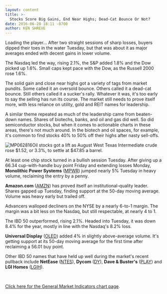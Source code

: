 ```yaml
---
layout: content
title: >-
  Stocks Score Big Gains, End Near Highs; Dead-Cat Bounce Or Not?
date: 2016-06-28 18:11 -0700
author: KEN SHREVE
---
```






Loading the player...
After two straight sessions of sharp losses, buyers dipped their toes in the water Tuesday, but that was about it as major averages ended with decent gains in lower volume.


The Nasdaq led the way, rising 2.1%, the S&P added 1.8% and the Dow picked up 1.6%. Small caps kept pace with the Dow, as the Russell 2000 rose 1.6%.


The solid gain and close near highs got a variety of tags from market pundits. Some called it an oversold bounce. Others called it a dead-cat bounce. Still others called it a sucker's rally. Whatever it was, it's too early to say the selling has run its course. The market still needs to prove itself more, with less reliance on utility, gold and REIT names for leadership.


A similar theme repeated as much of the leadership came from beaten-down names. Shares of biotechs, banks, and oil and gas did well. So did semiconductor stocks, but when it comes to actionable charts in these areas, there's not much around. In the biotech and oil spaces, for example, it's common to find stocks 40% to 50% off their highs after nasty sell-offs.


![MP062816](https://www.investors.com/wp-content/uploads/2016/06/MP062816-178x300.jpg)Oil stocks got a lift as August West Texas Intermediate crude  rose $1.52, or 3.3%, to settle at $47.85 a barrel.


At least one chip stock turned in a bullish session Tuesday. After giving up a 66.34 cup-with-handle buy point Friday and extending losses Monday, **Monolithic Power Systems** ([MPWR](https://research.investors.com/quote.aspx?symbol=MPWR)) jumped nearly 5% Tuesday in heavy volume, reclaiming the entry by a penny.


**Amazon.com** ([AMZN](https://research.investors.com/quote.aspx?symbol=AMZN)) has proved itself an institutional-quality leader. Shares gapped up Tuesday, finding support at the 50-day moving average. Volume was heavy early but trailed off.


Advancers walloped decliners on the NYSE by a nearly 6-to-1 margin. The margin was a bit less on the Nasdaq, but still respectable, at nearly 4 to 1.


The IBD 50 outperformed, rising 2.1%. Headed into Tuesday, it was down 8.4% for the year, mostly in line with the Nasdaq's 8.2% loss.


**Universal Display** ([OLED](https://research.investors.com/quote.aspx?symbol=OLED)) added 4% in slightly above-average volume. It's getting support at its 50-day moving average for the first time after reclaiming a 56.01 buy point.


Other IBD 50 names that have held up well during the market's recent pullback include **NetEase** ([NTES](https://research.investors.com/quote.aspx?symbol=NTES)), **Dycom** ([DY](https://research.investors.com/quote.aspx?symbol=DY)), **Dave & Buster's** ([PLAY](https://research.investors.com/quote.aspx?symbol=PLAY)) and **LGI Homes** ([LGIH](https://research.investors.com/quote.aspx?symbol=LGIH)).


 


[Click here for the General Market Indicators chart page](https://www.investors.com/wp-content/uploads/2016/06/IBD2806153843GMI.pdf).




